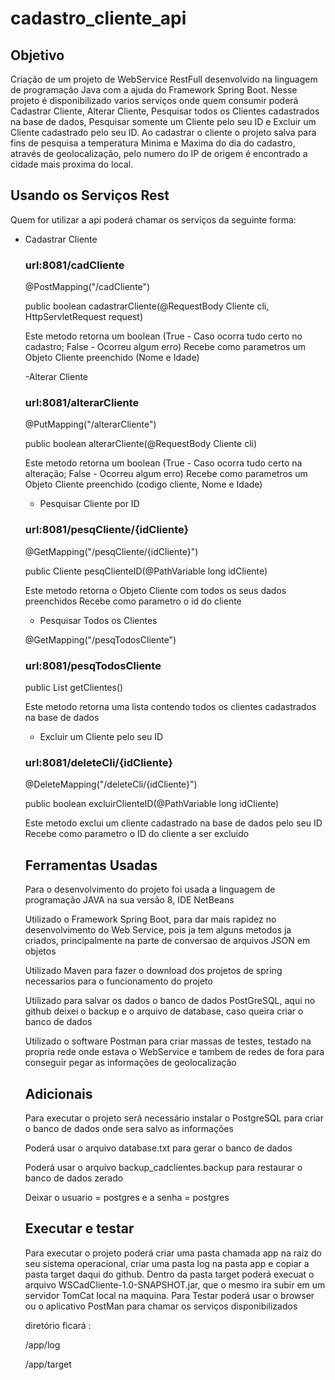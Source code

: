 # cadastro_cliente_api

## Objetivo
  Criação de um projeto de WebService RestFull desenvolvido na linguagem de programação Java com a ajuda do Framework Spring Boot.
  Nesse projeto é disponibilizado varios serviços onde quem consumir poderá Cadastrar Cliente, Alterar Cliente, Pesquisar todos os Clientes cadastrados na base de dados, Pesquisar somente um Cliente pelo seu ID e Excluir um Cliente cadastrado pelo seu ID.
  Ao cadastrar o cliente o projeto salva para fins de pesquisa a temperatura Minima e Maxima do dia do cadastro, através de geolocalização, pelo numero do IP de origem é encontrado a cidade mais proxima do local.
  
## Usando os Serviços Rest
  Quem for utilizar a api poderá chamar os serviços da seguinte forma:
  
  - Cadastrar Cliente
  
    ### url:8081/cadCliente
  
    @PostMapping("/cadCliente")
    
    public boolean cadastrarCliente(@RequestBody Cliente cli, HttpServletRequest request)
    
    Este metodo retorna um boolean (True - Caso ocorra tudo certo no cadastro; False - Ocorreu algum erro)
    Recebe como parametros um Objeto Cliente preenchido (Nome e Idade)
    
    
    
    -Alterar Cliente
    
     ### url:8081/alterarCliente
    
     @PutMapping("/alterarCliente")
     
    public boolean alterarCliente(@RequestBody Cliente cli)
    
    Este metodo retorna um boolean (True - Caso ocorra tudo certo na alteração; False - Ocorreu algum erro)
    Recebe como parametros um Objeto Cliente preenchido (codigo cliente, Nome e Idade) 
    
    - Pesquisar Cliente por ID
    
    ### url:8081/pesqCliente/{idCliente}
   
    @GetMapping("/pesqCliente/{idCliente}")
    
    public Cliente pesqClienteID(@PathVariable long idCliente)
    
    Este metodo retorna o Objeto Cliente com todos os seus dados preenchidos
    Recebe como parametro o id do cliente
    
    - Pesquisar Todos os Clientes
    
    @GetMapping("/pesqTodosCliente")
    
    ### url:8081/pesqTodosCliente
    
    public List<Cliente> getClientes()
    
    Este metodo retorna uma lista contendo todos os clientes cadastrados na base de dados
    
    - Excluir um Cliente pelo seu ID
    
    ### url:8081/deleteCli/{idCliente}
    
    @DeleteMapping("/deleteCli/{idCliente}")
    
    public boolean excluirClienteID(@PathVariable long idCliente)
    
    Este metodo exclui um cliente cadastrado na base de dados pelo seu ID
    Recebe como parametro o ID do cliente a ser excluido
    
    ## Ferramentas Usadas
    
    Para o desenvolvimento do projeto foi usada a linguagem de programação JAVA na sua versão 8, IDE NetBeans
    
    Utilizado o Framework Spring Boot, para dar mais rapidez no desenvolvimento do Web Service, pois ja tem alguns metodos ja criados, principalmente na parte de conversao de arquivos JSON em objetos
    
    Utilizado Maven para fazer o download dos projetos de spring necessarios para o funcionamento do projeto
    
    Utilizado para salvar os dados o banco de dados PostGreSQL, aqui no github deixei o backup e o arquivo de database, caso queira criar o banco de dados
    
    Utilizado o software Postman para criar massas de testes, testado na propria rede onde estava o WebService e tambem de redes de fora para conseguir pegar as informações de geolocalização
    
    
    ## Adicionais
    
    Para executar o projeto será necessário instalar o PostgreSQL para criar o banco de dados onde sera salvo as informações
    
    Poderá usar o arquivo database.txt para gerar o banco de dados
    
    Poderá usar o arquivo backup_cadclientes.backup para restaurar o banco de dados zerado
    
    Deixar o usuario = postgres e a senha  = postgres
    
    ## Executar e testar
    
    Para executar o projeto poderá criar uma pasta chamada app na raiz do seu sistema operacional, criar uma pasta log na pasta app e copiar a pasta target daqui do github. Dentro da pasta target poderá execuat o arquivo WSCadCliente-1.0-SNAPSHOT.jar, que o mesmo ira subir em um servidor TomCat local na maquina.
    Para Testar poderá usar o browser ou o aplicativo PostMan para chamar os serviços disponibilizados
    
    diretório ficará :
    
    /app/log
    
    /app/target
    
   
    
    
    
